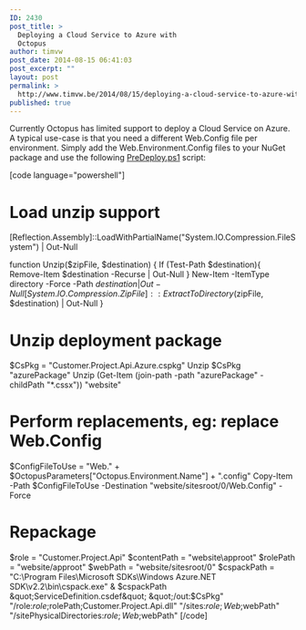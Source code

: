 ```yaml
---
ID: 2430
post_title: >
  Deploying a Cloud Service to Azure with
  Octopus
author: timvw
post_date: 2014-08-15 06:41:03
post_excerpt: ""
layout: post
permalink: >
  http://www.timvw.be/2014/08/15/deploying-a-cloud-service-to-azure-with-octopus/
published: true
---
```

Currently Octopus has limited support to deploy a Cloud Service on Azure. A typical use-case is that you need a different Web.Config file per environment. Simply add the Web.Environment.Config files to your NuGet package and use the following <a href="https://gist.github.com/timvw/4e32226dd1ff149b5eab.js">PreDeploy.ps1</a> script:

[code language="powershell"]
# Load unzip support
[Reflection.Assembly]::LoadWithPartialName(&quot;System.IO.Compression.FileSystem&quot;) | Out-Null

function Unzip($zipFile, $destination)
{
	If (Test-Path $destination){
		Remove-Item $destination -Recurse | Out-Null
	}
	New-Item -ItemType directory -Force -Path $destination | Out-Null
	[System.IO.Compression.ZipFile]::ExtractToDirectory($zipFile, $destination) | Out-Null
}

# Unzip deployment package
$CsPkg = &quot;Customer.Project.Api.Azure.cspkg&quot;
Unzip $CsPkg &quot;azurePackage&quot;
Unzip (Get-Item (join-path -path &quot;azurePackage&quot; -childPath &quot;*.cssx&quot;)) &quot;website&quot;

# Perform replacements, eg: replace Web.Config
$ConfigFileToUse = &quot;Web.&quot; + $OctopusParameters[&quot;Octopus.Environment.Name&quot;] + &quot;.config&quot;
Copy-Item -Path $ConfigFileToUse -Destination &quot;website/sitesroot/0/Web.Config&quot; -Force

# Repackage
$role = &quot;Customer.Project.Api&quot;
$contentPath = &quot;website\approot&quot;
$rolePath = &quot;website/approot&quot;
$webPath = &quot;website/sitesroot/0&quot;
$cspackPath = &quot;C:\Program Files\Microsoft SDKs\Windows Azure\.NET SDK\v2.2\bin\cspack.exe&quot;
&amp; $cspackPath &quot;ServiceDefinition.csdef&quot; &quot;/out:$CsPkg&quot; &quot;/role:$role;$rolePath;Customer.Project.Api.dll&quot; &quot;/sites:$role;Web;$webPath&quot; &quot;/sitePhysicalDirectories:$role;Web;$webPath&quot; 
[/code]